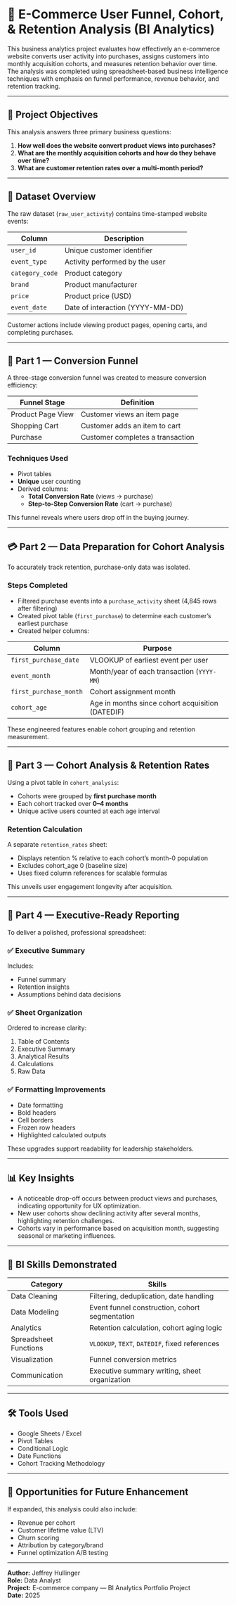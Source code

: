 # 🛒 E-Commerce User Funnel, Cohort, & Retention Analysis (BI Analytics)

This business analytics project evaluates how effectively an e-commerce website converts user activity into purchases, assigns customers into monthly acquisition cohorts, and measures retention behavior over time. The analysis was completed using spreadsheet-based business intelligence techniques with emphasis on funnel performance, revenue behavior, and retention tracking.

---

## 📌 Project Objectives

This analysis answers three primary business questions:

1. **How well does the website convert product views into purchases?**
2. **What are the monthly acquisition cohorts and how do they behave over time?**
3. **What are customer retention rates over a multi-month period?**

---

## 📂 Dataset Overview

The raw dataset (`raw_user_activity`) contains time-stamped website events:

| Column | Description |
|--------|-------------|
| `user_id` | Unique customer identifier |
| `event_type` | Activity performed by the user |
| `category_code` | Product category |
| `brand` | Product manufacturer |
| `price` | Product price (USD) |
| `event_date` | Date of interaction (YYYY-MM-DD) |

Customer actions include viewing product pages, opening carts, and completing purchases.

---

## 📍 Part 1 — Conversion Funnel

A three-stage conversion funnel was created to measure conversion efficiency:

| Funnel Stage | Definition |
|--------------|------------|
| Product Page View | Customer views an item page |
| Shopping Cart | Customer adds an item to cart |
| Purchase | Customer completes a transaction |

### Techniques Used
- Pivot tables
- **Unique** user counting
- Derived columns:
  - **Total Conversion Rate** (views → purchase)
  - **Step-to-Step Conversion Rate** (cart → purchase)

This funnel reveals where users drop off in the buying journey.

---

## 💳 Part 2 — Data Preparation for Cohort Analysis

To accurately track retention, purchase-only data was isolated.

### Steps Completed
- Filtered purchase events into a `purchase_activity` sheet (4,845 rows after filtering)
- Created pivot table (`first_purchase`) to determine each customer’s earliest purchase
- Created helper columns:

| Column | Purpose |
|--------|----------|
| `first_purchase_date` | VLOOKUP of earliest event per user |
| `event_month` | Month/year of each transaction (`YYYY-MM`) |
| `first_purchase_month` | Cohort assignment month |
| `cohort_age` | Age in months since cohort acquisition (DATEDIF) |

These engineered features enable cohort grouping and retention measurement.

---

## 👥 Part 3 — Cohort Analysis & Retention Rates

Using a pivot table in `cohort_analysis`:

- Cohorts were grouped by **first purchase month**
- Each cohort tracked over **0–4 months**
- Unique active users counted at each age interval

### Retention Calculation

A separate `retention_rates` sheet:

- Displays retention % relative to each cohort’s month-0 population
- Excludes cohort_age 0 (baseline size)
- Uses fixed column references for scalable formulas

This unveils user engagement longevity after acquisition.

---

## 🧾 Part 4 — Executive-Ready Reporting

To deliver a polished, professional spreadsheet:

### ✅ Executive Summary
Includes:
- Funnel summary
- Retention insights
- Assumptions behind data decisions

### ✅ Sheet Organization
Ordered to increase clarity:

1. Table of Contents
2. Executive Summary
3. Analytical Results
4. Calculations
5. Raw Data

### ✅ Formatting Improvements
- Date formatting
- Bold headers
- Cell borders
- Frozen row headers
- Highlighted calculated outputs

These upgrades support readability for leadership stakeholders.

---

## 📊 Key Insights

- A noticeable drop-off occurs between product views and purchases, indicating opportunity for UX optimization.
- New user cohorts show declining activity after several months, highlighting retention challenges.
- Cohorts vary in performance based on acquisition month, suggesting seasonal or marketing influences.

---

## 🧠 BI Skills Demonstrated

| Category | Skills |
|----------|--------|
| Data Cleaning | Filtering, deduplication, date handling |
| Data Modeling | Event funnel construction, cohort segmentation |
| Analytics | Retention calculation, cohort aging logic |
| Spreadsheet Functions | `VLOOKUP`, `TEXT`, `DATEDIF`, fixed references |
| Visualization | Funnel conversion metrics |
| Communication | Executive summary writing, sheet organization |

---

## 🛠️ Tools Used

- Google Sheets / Excel
- Pivot Tables
- Conditional Logic
- Date Functions
- Cohort Tracking Methodology

---

## 🚀 Opportunities for Future Enhancement

If expanded, this analysis could also include:

- Revenue per cohort
- Customer lifetime value (LTV)
- Churn scoring
- Attribution by category/brand
- Funnel optimization A/B testing

---

**Author:** Jeffrey Hullinger  
**Role:** Data Analyst  
**Project:** E-commerce company — BI Analytics Portfolio Project  
**Date:** 2025  
